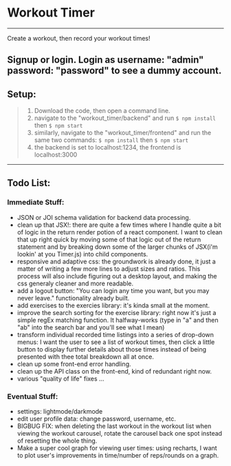 # Workout Timer
---
Create a workout, then record your workout times!

Signup or login. Login as username: "admin" password: "password" to see a dummy account.
---

## Setup:
> 1) Download the code, then open a command line.
> 2) navigate to the "workout_timer/backend" and run
>       ```$ npm install``` then ```$ npm start```
> 3) similarly, navigate to the "workout_timer/frontend" and run the same two commands:
>       ```$ npm install``` then ```$ npm start```
> 4) the backend is set to localhost:1234, the frontend is localhost:3000
---

## Todo List:
### Immediate Stuff:
- JSON or JOI schema validation for backend data processing.
- clean up that JSX!: there are quite a few times where I handle quite a bit of logic in the return render potion of a react component. I want to clean that up right quick by moving some of that logic out of the return statement and by breaking down some of the larger chunks of JSX(i'm lookin' at you Timer.js) into child components.
- responsive and adaptive css: the groundwork is already done, it just a matter of writing a few more lines to adjust sizes and ratios. This process will also include figuring out a desktop layout, and making the css generaly cleaner and more readable.
- add a logout button: "You can login any time you want, but you may never leave." functionality already built.
- add exercises to the exercies library: it's kinda small at the moment.
- improve the search sorting for the exercise library: right now it's just a simple regEx matching function. It halfway-works (type in "a" and then "ab" into the search bar and you'll see what I mean)
- transform individual recorded time listings into a series of drop-down menus: I want the user to see a list of workout times, then click a little button to display further details about those times instead of being presented with thee total breakdown all at once.
- clean up some front-end error handling.
- clean up the API class on the front-end, kind of redundant right now.
- various "quality of life" fixes ...
### Eventual Stuff:
- settings: lightmode/darkmode
- edit user profile data: change password, username, etc.
- BIGBUG FIX: when deleting the last workout in the workout list when viewing the workout carousel, rotate the carousel back one spot instead of resetting the whole thing.
- Make a super cool graph for viewing user times: using recharts, I want to plot user's improvements in time/number of reps/rounds on a graph.